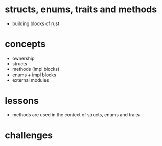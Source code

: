 # structs, enums, traits and methods
- building blocks of rust

# concepts
- ownership
- structs
- methods (impl blocks)
- enums + impl blocks
- external modules

# lessons
- methods are used in the context of structs, enums and traits
# challenges
